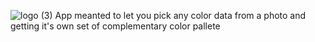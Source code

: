 ![logo (3)](https://github.com/ELKRAZY/ColorIA/assets/53501120/4208949c-5781-4aa8-b518-a5ef3e092cba)
App meanted to let you pick any color data from a photo and getting it's own set of complementary color pallete
